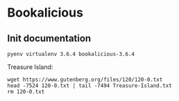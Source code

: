 # Bookalicious

## Init documentation

`pyenv virtualenv 3.6.4 bookalicious-3.6.4`


Treasure Island:
```
wget https://www.gutenberg.org/files/120/120-0.txt
head -7524 120-0.txt | tail -7494 Treasure-Island.txt
rm 120-0.txt
```
